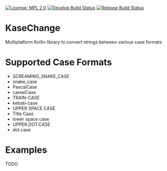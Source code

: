 [![License: MPL 2.0](https://img.shields.io/badge/License-MPL%202.0-brightgreen.svg)](https://opensource.org/licenses/MPL-2.0)
[![Develop Build Status](https://ci.pearx.net/job/pearxteam/job/kasechange/job/develop/badge/icon)](https://ci.pearx.net/job/pearxteam/job/kasechange/job/develop/)
[![Release Build Status](https://ci.pearx.net/job/pearxteam/job/kasechange/job/master/badge/icon)](https://ci.pearx.net/job/pearxteam/job/kasechange/job/master/)

# KaseChange
Multiplatform Kotlin library to convert strings between various case formats

# Supported Case Formats
- SCREAMING_SNAKE_CASE
- snake_case
- PascalCase
- camelCase
- TRAIN-CASE
- kebab-case
- UPPER SPACE CASE
- Title Case
- lower space case
- UPPER.DOT.CASE
- dot.case

# Examples
TODO